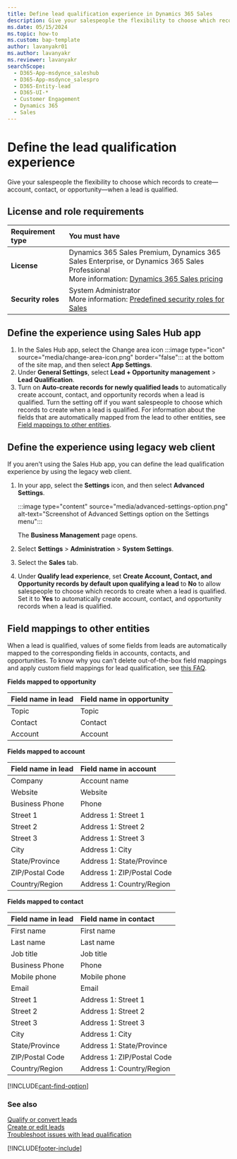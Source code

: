 ```yaml
---
title: Define lead qualification experience in Dynamics 365 Sales
description: Give your salespeople the flexibility to choose which records to create—account, contact, or opportunity—when a lead is qualified.
ms.date: 05/15/2024
ms.topic: how-to
ms.custom: bap-template
author: lavanyakr01
ms.author: lavanyakr
ms.reviewer: lavanyakr
searchScope: 
  - D365-App-msdynce_saleshub
  - D365-App-msdynce_salespro
  - D365-Entity-lead
  - D365-UI-*
  - Customer Engagement
  - Dynamics 365
  - Sales
---
```

# Define the lead qualification experience  

Give your salespeople the flexibility to choose which records to create&mdash;account, contact, or opportunity&mdash;when a lead is qualified.

## License and role requirements

| Requirement type | You must have |
|:-----------------|:--------------|
| **License** | Dynamics 365 Sales Premium, Dynamics 365 Sales Enterprise, or Dynamics 365 Sales Professional <br>More information: [Dynamics 365 Sales pricing](https://dynamics.microsoft.com/sales/pricing/) |
| **Security roles** | System Administrator <br> More information: [Predefined security roles for Sales](security-roles-for-sales.md)|

## Define the experience using Sales Hub app

1. In the Sales Hub app, select the Change area icon :::image type="icon" source="media/change-area-icon.png" border="false"::: at the bottom of the site map, and then select **App Settings**.
2. Under **General Settings**, select **Lead + Opportunity management** > **Lead Qualification**.
3. Turn on **Auto-create records for newly qualified leads** to automatically create account, contact, and opportunity records when a lead is qualified. Turn the setting off if you want salespeople to choose which records to create when a lead is qualified. For information about the fields that are automatically mapped from the lead to other entities, see [Field mappings to other entities](#field-mappings-to-other-entities).

## Define the experience using legacy web client

If you aren't using the Sales Hub app, you can define the lead qualification experience by using the legacy web client.

1. In your app, select the **Settings** icon, and then select **Advanced Settings**.

   :::image type="content" source="media/advanced-settings-option.png" alt-text="Screenshot of Advanced Settings option on the Settings menu":::

   The **Business Management** page opens.
2. Select **Settings** > **Administration** > **System Settings**.
3. Select the **Sales** tab.
4. Under **Qualify lead experience**, set **Create Account, Contact, and Opportunity records by default upon qualifying a lead** to **No** to allow salespeople to choose which records to create when a lead is qualified. Set it to **Yes** to automatically create account, contact, and opportunity records when a lead is qualified.

## Field mappings to other entities

When a lead is qualified, values of some fields from leads are automatically mapped to the corresponding fields in accounts, contacts, and opportunities. To know why you can't delete out-of-the-box field mappings and apply custom field mappings for lead qualification, see [this FAQ](faq-lead.md#lead-qualification-custom-field-mappings).

**Fields mapped to opportunity**

| Field name in lead | Field name in opportunity |
|:-------------------|:--------------------------|
| Topic | Topic |
| Contact | Contact |
| Account | Account |

**Fields mapped to account**

| Field name in lead | Field name in account |
|:-------------------|:----------------------|
| Company | Account name |
| Website | Website |
| Business Phone | Phone |
| Street 1 | Address 1: Street 1 |
| Street 2 | Address 1: Street 2 |
| Street 3 | Address 1: Street 3 |
| City | Address 1: City |
| State/Province | Address 1: State/Province |
| ZIP/Postal Code | Address 1: ZIP/Postal Code |
| Country/Region | Address 1: Country/Region |

**Fields mapped to contact**

| Field name in lead | Field name in contact |
|:-------------------|:----------------------|
| First name | First name |
| Last name | Last name |
| Job title | Job title |
| Business Phone | Phone |
| Mobile phone | Mobile phone |
| Email | Email |
| Street 1 | Address 1: Street 1 |
| Street 2 | Address 1: Street 2 |
| Street 3 | Address 1: Street 3 |
| City | Address 1: City |
| State/Province | Address 1: State/Province |
| ZIP/Postal Code | Address 1: ZIP/Postal Code |
| Country/Region | Address 1: Country/Region |

[!INCLUDE[cant-find-option](../includes/cant-find-option.md)] 

### See also
[Qualify or convert leads](qualify-lead-convert-opportunity-sales.md)  
[Create or edit leads](create-edit-lead-sales.md)  
[Troubleshoot issues with lead qualification](/troubleshoot/dynamics-365/sales/troubleshoot-lead-qualification-issues-for-system-admin)

[!INCLUDE[footer-include](../includes/footer-banner.md)]